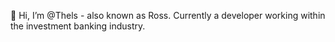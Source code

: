 👋 Hi, I’m @Thels - also known as Ross. Currently a developer working within the investment banking industry.
